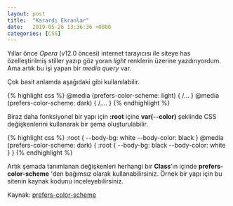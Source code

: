 ```yaml
---
layout: post
title:  "Karardı Ekranlar"
date:   2019-05-26 13:36:36 +0800
categories: [CSS]
---
```


Yıllar önce *Opera* (v12.0 öncesi) internet tarayıcısı ile siteye has özelleştirilmiş stiller yazıp göz yoran *light* renklerin üzerine yazdırıyordum. Ama artık bu işi yapan bir *media query* var.

Çok basit anlamda aşağıdaki gibi kullanılabilir.

{% highlight css %}
  @media (prefers-color-scheme: light) {
    /...
  }
  @media (prefers-color-scheme: dark) {
    /....
  }
{% endhighlight %}

Biraz daha fonksiyonel bir yapı için **:root** içine **var(--color)** şeklinde CSS değişkenlerini kullanarak bir şema oluşturulabilir.

{% highlight css %}
  :root {
    --body-bg: white
    --body-color: black
  }
  @media (prefers-color-scheme: dark) {
    :root {
      --body-bg: black
      --body-color: white
    }
  }
{% endhighlight %}

Artık şemada tanımlanan değişkenleri herhangi bir **Class**'ın içinde **prefers-color-scheme** 'den bağımsız olarak kullanabilirsiniz. Örnek bir yapı için bu sitenin kaynak kodunu inceleyebilirsiniz.

Kaynak: [prefers-color-scheme][prefers-color-scheme]

[prefers-color-scheme]: https://developer.mozilla.org/en-US/docs/Web/CSS/@media/prefers-color-scheme
